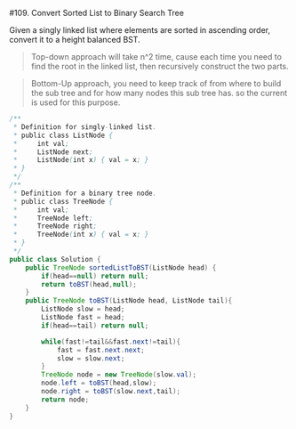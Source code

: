 #109. Convert Sorted List to Binary Search Tree

Given a singly linked list where elements are sorted in ascending order, convert it to a height balanced BST.


> Top-down approach will take n^2 time, cause each time you need to find the root in the linked list, then recursively construct the two parts.

> Bottom-Up approach, you need to keep track of from where to build the sub tree and for how many nodes this sub tree has. so the current is used for this purpose.


```java
/**
 * Definition for singly-linked list.
 * public class ListNode {
 *     int val;
 *     ListNode next;
 *     ListNode(int x) { val = x; }
 * }
 */
/**
 * Definition for a binary tree node.
 * public class TreeNode {
 *     int val;
 *     TreeNode left;
 *     TreeNode right;
 *     TreeNode(int x) { val = x; }
 * }
 */
public class Solution {
    public TreeNode sortedListToBST(ListNode head) {
        if(head==null) return null;
        return toBST(head,null);
    }
    public TreeNode toBST(ListNode head, ListNode tail){
        ListNode slow = head;
        ListNode fast = head;
        if(head==tail) return null;

        while(fast!=tail&&fast.next!=tail){
            fast = fast.next.next;
            slow = slow.next;
        }
        TreeNode node = new TreeNode(slow.val);
        node.left = toBST(head,slow);
        node.right = toBST(slow.next,tail);
        return node;
    }
}
```
